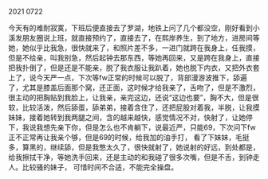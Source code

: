 2021 0722

今天有的难耐寂寞，下班后便直接去了罗湖，地铁上问了几个都没空，刚好看到小溪发朋友圈说上班，就直接预约了，直接去了，在熙岸养生，到了地方，进房间等她，她似乎比我急，很快就来了，和照片差不多，一进门就跨在我身上，任我摸，但是不给亲，叫我别急，然后起钟去那东西，等她再回来，又是跨在我身上，直接把我扑倒了，但是还是不能亲，脱了我衣服让我趴着，她也脱下内衣，又把外衣套上了，说今天严一点，下次等fw正常的时候可以脱了，背部漫游波推下，舔遍了，尤其是膝盖后面那个窝，还正面，这时候才给我亲了，舌吻了，但是不激烈，很主动的把胸贴到我脸上，让我亲，亲完这边，还说“这边也要”，胸不大，但是很软，比较活泼，然后舔蛋，舔弟弟，接着含住了，还把屁股对着我，半脱，让我摸妹妹，接着她转到我两腿之间，含的越来越快，感觉情况不对，快射了，让她停下，我说我想先亲下你，但是怎么也不肯躺下，说最近严，只能69，下次问下fw正不正常再让我亲个够，但是69的时候，给我加的油手打， 看了下妹妹，毛挺多，算黑的，继续舔，但是我憋太久了，很快就射了，她说射的好远，到处都是，给我擦拭干净，等她洗手回来，还是主动的和我碰了很多次嘴，但是不舌，到钟走人。比较骚的妹子， 可惜时间不合适，不能完全操盘。

